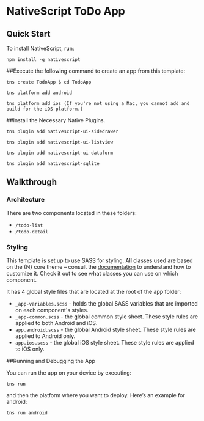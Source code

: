 # NativeScript ToDo App

## Quick Start

To install NativeScript, run:

``` shell
npm install -g nativescript
```

##Execute the following command to create an app from this template:

``` shell
tns create TodoApp $ cd TodoApp
```
``` shell
tns platform add android 
```
``` shell
tns platform add ios (If you're not using a Mac, you cannot add and build for the iOS platform.) 
```

##Install the Necessary Native Plugins.

``` shell
tns plugin add nativescript-ui-sidedrawer 
```
``` shell
tns plugin add nativescript-ui-listview 
```
``` shell
tns plugin add nativescript-ui-dataform 
```
``` shell
tns plugin add nativescript-sqlite 
```

## Walkthrough

### Architecture

There are two components located in these folders:

- `/todo-list`
- `/todo-detail`

### Styling

This template is set up to use SASS for styling. All classes used are based on the {N} core theme – consult the [documentation](https://docs.nativescript.org/angular/ui/theme.html#theme) to understand how to customize it. Check it out to see what classes you can use on which component.

It has 4 global style files that are located at the root of the app folder:

- `_app-variables.scss` - holds the global SASS variables that are imported on each component's styles.
- `_app-common.scss` - the global common style sheet. These style rules are applied to both Android and iOS.
- `app.android.scss` - the global Android style sheet. These style rules are applied to Android only.
- `app.ios.scss` - the global iOS style sheet. These style rules are applied to iOS only.

##Running and Debugging the App

You can run the app on your device by executing:

``` shell
tns run 
```

and then the platform where you want to deploy. Here’s an example for android:

``` shell
tns run android 
```

